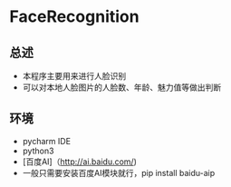 FaceRecognition
==========================

总述
-------------------------

* 本程序主要用来进行人脸识别
* 可以对本地人脸图片的人脸数、年龄、魅力值等做出判断

环境
-------------------------

* pycharm IDE
* python3
* [百度AI]（http://ai.baidu.com/)
* 一般只需要安装百度AI模块就行，pip install baidu-aip
